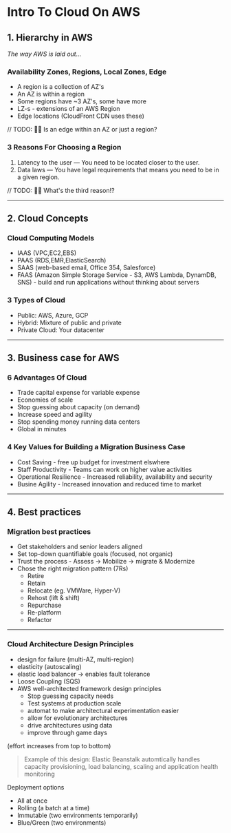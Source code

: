 
# Intro To Cloud On AWS

## 1. Hierarchy in AWS

_The way AWS is laid out..._

### Availability Zones, Regions, Local Zones, Edge

* A region is a collection of AZ's
* An AZ is within a region
* Some regions have ~3 AZ's, some have more
* LZ-s - extensions of an AWS Region
* Edge locations (CloudFront CDN uses these)

// TODO: 👷‍♀ Is an edge within an AZ or just a region?

### 3 Reasons For Choosing a Region

1. Latency to the user — You need to be located closer to the user.
1. Data laws — You have legal requirements that means you need to be in a given region.

// TODO: 👷‍♀ What's the third reason!?

---

## 2. Cloud Concepts

### Cloud Computing Models

* IAAS (VPC,EC2,EBS)
* PAAS (RDS,EMR,ElasticSearch)
* SAAS (web-based email, Office 354, Salesforce)
* FAAS (Amazon Simple Storage Service - S3, AWS Lambda, DynamDB, SNS) - build and run applications without thinking about servers

### 3 Types of Cloud

* Public: AWS, Azure, GCP
* Hybrid: Mixture of public and private
* Private Cloud: Your datacenter

---

## 3. Business case for AWS

### 6 Advantages Of Cloud

* Trade capital expense for variable expense
* Economies of scale
* Stop guessing about capacity (on demand)
* Increase speed and agility
* Stop spending money running data centers
* Global in minutes

### 4 Key Values for Building a Migration Business Case

* Cost Saving - free up budget for investment elswhere
* Staff Productivity - Teams can work on higher value activities
* Operational Resilience - Increased reliability, availability and security
* Busine Agility - Increased innovation and reduced time to market

---

## 4. Best practices

### Migration best practices

* Get stakeholders and senior leaders aligned
* Set top-down quantifiable goals (focused, not organic)
* Trust the process - Assess -> Mobilize -> migrate & Modernize
* Chose the right migration pattern (7Rs)
  * Retire
  * Retain
  * Relocate (eg. VMWare, Hyper-V)
  * Rehost (lift & shift)
  * Repurchase
  * Re-platform
  * Refactor

---

### Cloud Architecture Design Principles

* design for failure (multi-AZ, multi-region)
* elasticity (autoscaling)
* elastic load balancer -> enables fault tolerance
* Loose Coupling (SQS)
* AWS well-architected framework design principles
  * Stop guessing capacity needs
  * Test systems at production scale
  * automat to make architectural experimentation easier
  * allow for evolutionary architectures
  * drive architectures using data
  * improve through game days

(effort increases from top to bottom)

> Example of this design:
 > Elastic Beanstalk
> automtically handles capacity provisioning, load balancing, scaling and application health monitoring

Deployment options

* All at once
* Rolling (a batch at a time)
* Immutable (two environments temporarily)
* Blue/Green (two environments)

